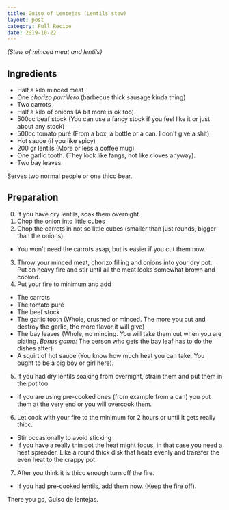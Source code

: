 ```yaml
---
title: Guiso of Lentejas (Lentils stew)
layout: post
category: Full Recipe
date: 2019-10-22
---
```


_(Stew of minced meat and lentils)_

## Ingredients
- Half a kilo minced meat
- One _chorizo parrillero_ (barbecue thick sausage kinda thing)
- Two carrots
- Half a kilo of onions (A bit more is ok too).
- 500cc beaf stock (You can use a fancy stock if you feel like it or just about any stock)
- 500cc tomato puré (From a box, a bottle or a can. I don't give a shit)
- Hot sauce (if you like spicy)
- 200 gr lentils (More or less a coffee mug)
- One garlic tooth. (They look like fangs, not like cloves anyway).
- Two bay leaves

Serves two normal people or one thicc bear.

## Preparation
0. If you have dry lentils, soak them overnight.
1. Chop the onion into little cubes
2. Chop the carrots in not so little cubes (smaller than just rounds, bigger than the onions).
  - You won't need the carrots asap, but is easier if you cut them now.
3. Throw your minced meat, chorizo filling and onions into your dry pot. Put on heavy fire and stir until all the meat looks somewhat brown and cooked.
4. Put your fire to minimum and add
  - The carrots
  - The tomato puré
  - The beef stock
  - The garlic tooth (Whole, crushed or minced. The more you cut and destroy the garlic, the more flavor it will give)
  - The bay leaves (Whole, no mincing. You will take them out when you are plating. *Bonus game:* The person who gets the bay leaf has to do the dishes after)
  - A squirt of hot sauce (You know how much heat you can take. You ought to be a big boy or girl here).
5. If you had dry lentils soaking from overnight, strain them and put them in the pot too.
  - If you are using pre-cooked ones (from example from a can) you put them at the very end or you will overcook them.
6. Let cook with your fire to the minimum for 2 hours or until it gets really thicc.
  - Stir occasionally to avoid sticking
  - If you have a really thin pot the heat might focus, in that case you need a heat spreader. Like a round thick disk that heats evenly and transfer the even heat to the crappy pot.
7. After you think it is thicc enough turn off the fire.
  - If you had pre-cooked lentils, add them now. (Keep the fire off).
  
There you go, Guiso de lentejas.
